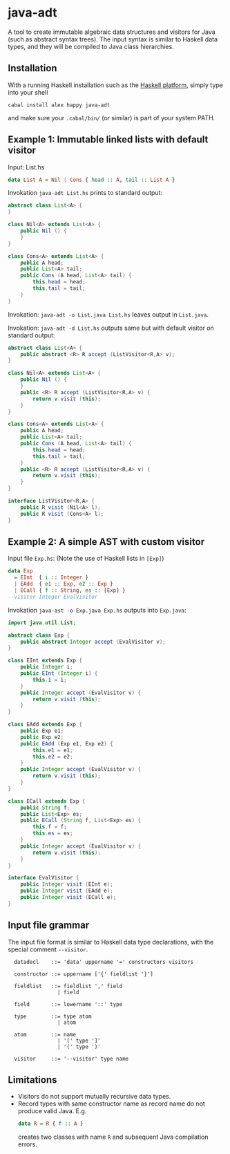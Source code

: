 # java-adt
A tool to create immutable algebraic data structures and visitors for Java
(such as abstract syntax trees).  The input syntax is similar to Haskell data types,
and they will be compiled to Java class hierarchies.

Installation
------------

With a running Haskell installation such as the
[Haskell platform](https://www.haskell.org/platform/),
simply type into your shell
```
cabal install alex happy java-adt
```
and make sure your `.cabal/bin/` (or similar) is part of your system PATH.

Example 1: Immutable linked lists with default visitor
------------------------------------------------------

Input: List.hs
```haskell
data List A = Nil | Cons { head :: A, tail :: List A }
```
Invokation `java-adt List.hs` prints to standard output:
```java
abstract class List<A> {
}

class Nil<A> extends List<A> {
    public Nil () {
    }
}

class Cons<A> extends List<A> {
    public A head;
    public List<A> tail;
    public Cons (A head, List<A> tail) {
        this.head = head;
        this.tail = tail;
    }
}
```
Invokation: `java-adt -o List.java List.hs` leaves output in `List.java`.

Invokation: `java-adt -d List.hs` outputs same but with default visitor on standard output:
```java
abstract class List<A> {
    public abstract <R> R accept (ListVisitor<R,A> v);
}

class Nil<A> extends List<A> {
    public Nil () {
    }
    public <R> R accept (ListVisitor<R,A> v) {
        return v.visit (this);
    }
}

class Cons<A> extends List<A> {
    public A head;
    public List<A> tail;
    public Cons (A head, List<A> tail) {
        this.head = head;
        this.tail = tail;
    }
    public <R> R accept (ListVisitor<R,A> v) {
        return v.visit (this);
    }
}

interface ListVisitor<R,A> {
    public R visit (Nil<A> l);
    public R visit (Cons<A> l);
}
```

Example 2: A simple AST with custom visitor
-------------------------------------------

Input file `Exp.hs`:  (Note the use of Haskell lists in `[Exp]`)
```haskell
data Exp
  = EInt  { i :: Integer }
  | EAdd  { e1 :: Exp, e2 :: Exp }
  | ECall { f :: String, es :: [Exp] }
--visitor Integer EvalVisitor
```
Invokation `java-ast -o Exp.java Exp.hs` outputs into `Exp.java`:
```java
import java.util.List;

abstract class Exp {
    public abstract Integer accept (EvalVisitor v);
}

class EInt extends Exp {
    public Integer i;
    public EInt (Integer i) {
        this.i = i;
    }
    public Integer accept (EvalVisitor v) {
        return v.visit (this);
    }
}

class EAdd extends Exp {
    public Exp e1;
    public Exp e2;
    public EAdd (Exp e1, Exp e2) {
        this.e1 = e1;
        this.e2 = e2;
    }
    public Integer accept (EvalVisitor v) {
        return v.visit (this);
    }
}

class ECall extends Exp {
    public String f;
    public List<Exp> es;
    public ECall (String f, List<Exp> es) {
        this.f = f;
        this.es = es;
    }
    public Integer accept (EvalVisitor v) {
        return v.visit (this);
    }
}

interface EvalVisitor {
    public Integer visit (EInt e);
    public Integer visit (EAdd e);
    public Integer visit (ECall e);
}

```

Input file grammar
------------------

The input file format is similar to Haskell data type declarations,
with the special comment `--visitor`.
```
  datadecl    ::= 'data' uppername '=' constructors visitors

  constructor ::= uppername ['{' fieldlist '}']

  fieldlist   ::= fieldlist ',' field
                | field

  field       ::= lowername '::' type

  type        ::= type atom
                | atom

  atom        ::= name
                | '[' type ']'
                | '(' type ')'

  visitor     ::= '--visitor' type name
```

Limitations
-----------

- Visitors do not support mutually recursive data types.
- Record types with same constructor name as record name do not produce valid Java. E.g.
  ```haskell
  data R = R { f :: A }
  ```
  creates two classes with name `R` and subsequent Java compilation errors.

